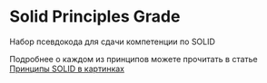 # Solid Principles Grade

Набор псевдокода для сдачи компетенции по SOLID

Подробнее о каждом из принципов можете прочитать в статье [Принципы SOLID в картинках](https://habr.com/ru/company/productivity_inside/blog/505430/)